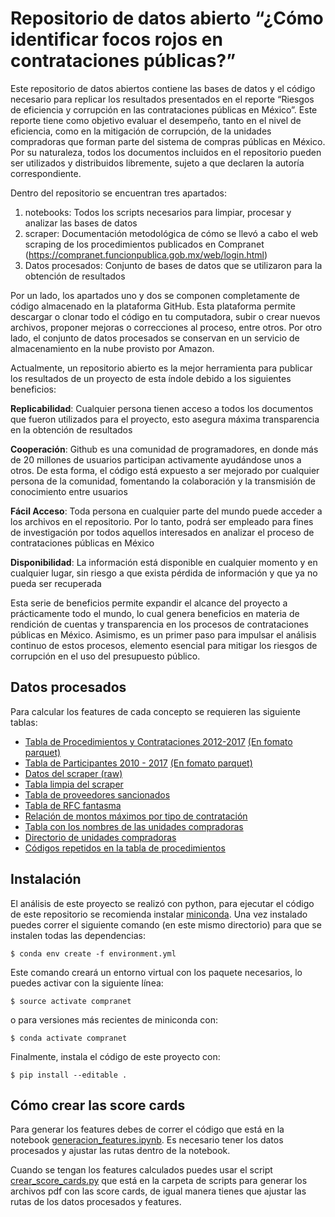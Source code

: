 # Repositorio de datos abierto “¿Cómo identificar focos rojos en contrataciones públicas?”

Este repositorio de datos abiertos contiene las bases de datos y el código necesario para replicar los resultados presentados en el reporte “Riesgos de eficiencia y corrupción en las contrataciones públicas en México”. Este reporte tiene como objetivo evaluar el desempeño, tanto en el nivel de eficiencia, como en la mitigación de corrupción, de la unidades compradoras que forman parte del sistema de compras públicas en México.
Por su naturaleza, todos los documentos incluidos en el repositorio pueden ser utilizados y distribuidos libremente, sujeto a que declaren la autoría correspondiente.

Dentro del repositorio se encuentran tres apartados:
1. notebooks: Todos los scripts necesarios para limpiar, procesar y analizar las bases de datos
2. scraper: Documentación metodológica de cómo se llevó a cabo el web scraping de los procedimientos publicados en Compranet
(https://compranet.funcionpublica.gob.mx/web/login.html)
3. Datos procesados: Conjunto de bases de datos que se utilizaron para la obtención de resultados

Por un lado, los apartados uno y dos se componen completamente de código almacenado en la plataforma GitHub. Esta plataforma permite descargar o clonar todo el código en tu computadora, subir o crear nuevos archivos, proponer mejoras o correcciones al proceso, entre otros. Por otro lado, el conjunto de datos procesados se conservan en un servicio de almacenamiento en la nube provisto por Amazon.

Actualmente, un repositorio abierto es la mejor herramienta para publicar los resultados de un proyecto de esta índole debido a los siguientes beneficios:

**Replicabilidad**: Cualquier persona tienen acceso a todos los documentos que fueron utilizados para el proyecto, esto asegura máxima transparencia en la obtención de resultados

**Cooperación**: Github es una comunidad de programadores, en donde más de 20 millones de usuarios participan activamente ayudándose unos a otros. De esta forma, el código está expuesto a ser mejorado por cualquier persona de la comunidad, fomentando la colaboración y la transmisión de conocimiento entre usuarios

**Fácil Acceso**: Toda persona en cualquier parte del mundo puede acceder a los archivos en el repositorio. Por lo tanto, podrá ser empleado para fines de investigación por todos aquellos interesados en analizar el proceso de contrataciones públicas en México

**Disponibilidad**: La información está disponible en cualquier momento y en cualquier lugar, sin riesgo a que exista pérdida de información y que ya no pueda ser recuperada

Esta serie de beneficios permite expandir el alcance del proyecto a prácticamente todo el mundo, lo cual genera beneficios en materia de rendición de cuentas y transparencia en los procesos de contrataciones públicas en México. Asimismo, es un primer paso para impulsar el análisis continuo de estos procesos, elemento esencial para mitigar los riesgos de corrupción en el uso del presupuesto público.


## Datos procesados
Para calcular los features de cada concepto se requieren las siguiente tablas:
* [Tabla de Procedimientos y Contrataciones 2012-2017](https://s3-us-west-2.amazonaws.com/opi-compranet/public/data/procedimientos.psv) [(En fomato parquet)](https://s3-us-west-2.amazonaws.com/opi-compranet/public/data/procedimientos.parquet)
* [Tabla de Participantes 2010 - 2017](https://s3-us-west-2.amazonaws.com/opi-compranet/public/data/participantes.zip) [(En fomato parquet)](https://s3-us-west-2.amazonaws.com/opi-compranet/public/data/participantes_parquet.zip)
* [Datos del scraper (raw)](https://s3-us-west-2.amazonaws.com/opi-compranet/public/data/raw_data_scraper_20170608.json)
* [Tabla limpia del scraper](https://s3-us-west-2.amazonaws.com/opi-compranet/public/data/tabla_scraper_features.csv)
* [Tabla de proveedores sancionados](https://s3-us-west-2.amazonaws.com/opi-compranet/public/data/SancionProveedoresContratistas.xls)
* [Tabla de RFC fantasma](https://s3-us-west-2.amazonaws.com/opi-compranet/public/data/RFC_fantasma.csv)
* [Relación de montos máximos por tipo de contratación](https://s3-us-west-2.amazonaws.com/opi-compranet/public/data/Montos_maximos.csv)
* [Tabla con los nombres de las unidades compradoras](https://s3-us-west-2.amazonaws.com/opi-compranet/public/data/nombres_unidades_compradoras.csv)
* [Directorio de unidades compradoras](https://s3-us-west-2.amazonaws.com/opi-compranet/public/data/directorio_UC.xlsx)
* [Códigos repetidos en la tabla de procedimientos](https://s3-us-west-2.amazonaws.com/opi-compranet/public/data/codigos_expediente_repetidos.csv)

## Instalación
El análisis de este proyecto se realizó con python, para ejecutar el código de este repositorio se recomienda instalar [miniconda](https://conda.io/miniconda.html).
Una vez instalado puedes correr el siguiente comando (en este mismo directorio) para que se instalen todas las dependencias:
```
$ conda env create -f environment.yml
```
Este comando creará un entorno virtual con los paquete necesarios, lo puedes activar con la siguiente línea:
```
$ source activate compranet
```
o para versiones más recientes de miniconda con:
```
$ conda activate compranet
```
Finalmente, instala el código de este proyecto con:
```
$ pip install --editable .
```

## Cómo crear las score cards
Para generar los features debes de correr el código que está
en la notebook [generacion_features.ipynb](https://github.com/opintel/como-identificar-focos-rojos-en-contrataciones-publicas/blob/master/notebooks/generacion_features.ipynb).
Es necesario tener los datos procesados y ajustar las rutas dentro de la notebook.

Cuando se tengan los features calculados puedes usar el script
[crear_score_cards.py](https://github.com/opintel/como-identificar-focos-rojos-en-contrataciones-publicas/blob/master/scripts/crear_score_cards.py)
que está en la carpeta de scripts para generar los archivos pdf con las score cards, de igual manera
tienes que ajustar las rutas de los datos procesados y features.
